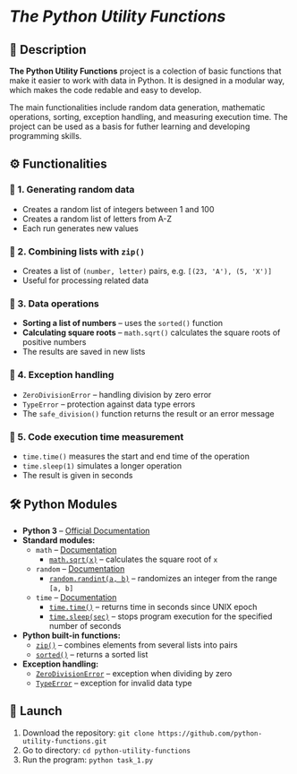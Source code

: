 # *The Python Utility Functions*

## 📌 Description
**The Python Utility Functions** project is a colection of basic functions that make it easier to work with data in Python.
It is designed in a modular way, which makes the code redable and easy to develop.

The main functionalities include random data generation, mathematic operations, sorting, exception handling, and measuring execution time.
The project can be used as a basis for futher learning and developing programming skills.

## ⚙ Functionalities

### 🔹 1. **Generating random data**
- Creates a random list of integers between 1 and 100
- Creates a random list of letters from A-Z
- Each run generates new values

### 🔹 2. **Combining lists with `zip()`**
- Creates a list of `(number, letter)` pairs, e.g. `[(23, 'A'), (5, 'X')]`
- Useful for processing related data

### 🔹 3. **Data operations**
- **Sorting a list of numbers** – uses the `sorted()` function
- **Calculating square roots** – `math.sqrt()` calculates the square roots of positive numbers
- The results are saved in new lists

### 🔹 4. **Exception handling**
- `ZeroDivisionError` – handling division by zero error
- `TypeError` – protection against data type errors
- The `safe_division()` function returns the result or an error message

### 🔹 5. **Code execution time measurement**
- `time.time()` measures the start and end time of the operation
- `time.sleep(1)` simulates a longer operation
- The result is given in seconds

## 🛠 Python Modules
- **Python 3** – [Official Documentation](https://docs.python.org/3/)
- **Standard modules:**
  - `math` – [Documentation](https://docs.python.org/3/library/math.html)
    - [`math.sqrt(x)`](https://docs.python.org/3/library/math.html#math.sqrt) – calculates the square root of `x`
  - `random` – [Documentation](https://docs.python.org/3/library/random.html)
    - [`random.randint(a, b)`](https://docs.python.org/3/library/random.html#random.randint) – randomizes an integer from the range `[a, b]`
  - `time` – [Documentation](https://docs.python.org/3/library/time.html)
    - [`time.time()`](https://docs.python.org/3/library/time.html#time.time) – returns time in seconds since UNIX epoch
    - [`time.sleep(sec)`](https://docs.python.org/3/library/time.html#time.sleep) – stops program execution for the specified number of seconds
- **Python built-in functions:**
  - [`zip()`](https://docs.python.org/3/library/functions.html#zip) – combines elements from several lists into pairs
  - [`sorted()`](https://docs.python.org/3/library/functions.html#sorted) – returns a sorted list
- **Exception handling:**
  - [`ZeroDivisionError`](https://docs.python.org/3/library/exceptions.html#ZeroDivisionError) – exception when dividing by zero
  - [`TypeError`](https://docs.python.org/3/library/exceptions.html#TypeError) – exception for invalid data type

## 🚀 Launch
1. Download the repository:
  `git clone https://github.com/python-utility-functions.git`
2. Go to directory:
  `cd python-utility-functions`
3. Run the program:
  `python task_1.py`
    



